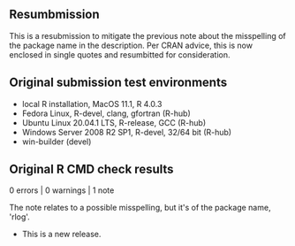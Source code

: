 ## Resumbmission

This is a resubmission to mitigate the previous note about the misspelling of
the package name in the description. Per CRAN advice, this is now enclosed in 
single quotes and resumbitted for consideration.

## Original submission test environments
* local R installation, MacOS 11.1, R 4.0.3
* Fedora Linux, R-devel, clang, gfortran (R-hub)
* Ubuntu Linux 20.04.1 LTS, R-release, GCC (R-hub)
* Windows Server 2008 R2 SP1, R-devel, 32/64 bit (R-hub)
* win-builder (devel)

## Original R CMD check results

0 errors | 0 warnings | 1 note

The note relates to a possible misspelling, but it's of the package name, 'rlog'.

* This is a new release.
